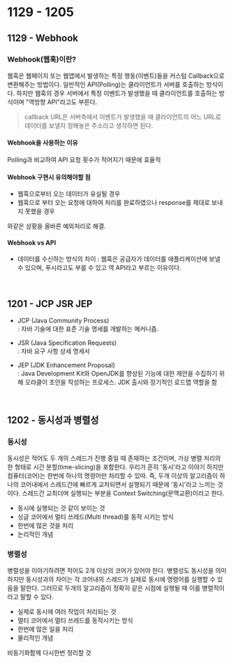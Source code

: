 # 1129 - 1205

## 1129 - Webhook
### Webhook(웹훅)이란?
웹훅은 웹페이지 또는 웹앱에서 발생하는 특정 행동(이벤트)들을 커스텀 Callback으로 변환해주는 방법이다. 일반적인 API(Polling)는 클라이언트가 서버를 호출하는 방식이다. 하지만 웹훅의 경우 서버에서 특정 이벤트가 발생했을 때 클라이언트를 호출하는 방식이며 "역방향 API"라고도 부른다.

> callback URL은 서버측에서 이벤트가 발생했을 때 클라이언트의 어느 URL로 데이터를 보낼지 정해놓은 주소라고 생각하면 된다.

#### Webhook을 사용하는 이유
Polling과 비교하여 API 요청 횟수가 적어지기 때문에 효율적

#### Webhook 구현시 유의해야할 점
- 웹훅으로부터 오는 데이터가 유실될 경우
- 웹훅으로 부터 오는 요청에 대하여 처리를 완료하였으나 response를 제대로 보내지 못했을 경우

와같은 상황을 올바른 예외처리로 해결.

#### Webhook vs API
- 데이터를 수신하는 방식의 차이
    : 웹훅은 공급자가 데이터를 애플리케이션에 보낼 수 있으며, 푸시라고도 부를 수 있고 역 API라고 부르는 이유이다.

<br>

## 1201 - JCP JSR JEP
- JCP (Java Community Process)  
    : 자바 기술에 대한 표준 기술 명세를 개발하는 메커니즘.

- JSR (Java Specification Requests)  
    : 자바 요구 사항 상세 명세서

- JEP (JDK Enhancement Proposal)  
    : Java Development Kit와 OpenJDK를 향상된 기능에 대한 제안을 수집하기 위해 오라클이 초안을 작성하는 프로세스. JDK 출시와 장기적인 로드맵 역할을 함

<br>

## 1202 - 동시성과 병렬성
### 동시성
동시성은 적어도 두 개의 스레드가 진행 중일 때 존재하는 조건이며, 가상 병렬 처리의 한 형태로 시간 분할(time-slicing)을 포함한다. 우리가 흔히 '동시'라고 이야기 하지만 컴퓨터(코어)는 한번에 하나의 명령어만 처리할 수 있따. 즉, 두개 이상의 알고리즘이 하나의 코어내에서 스레드간에 빠르게 교차되면서 실행되기 때문에 '동시'라고 느끼는 것이다. 스레드간 교최더며 실행되는 부분을 Context Switching(문맥교환)이라고 한다.

- 동시에 실행되는 것 같이 보이는 것
- 싱글 코어에서 멀티 쓰레드(Multi thread)를 동작 시키는 방식
- 한번에 많은 것을 처리
- 논리적인 개념

### 병렬성
병렬성을 이야기하려면 적어도 2개 이상의 코어가 있어야 한다. 병렬성도 동시성을 의미하지만 동시성과의 차이는 각 코어내의 스레드가 실제로 동시에 명령어를 실행할 수 있음을 말한다. 그러므로 두개의 알고리즘이 정확히 같은 시점에 실행될 때 이를 병렬적이라고 말할 수 있다.

- 실제로 동시에 여러 작업이 처리되는 것
- 멀티 코어에서 멀티 쓰레드를 동작시키는 방식
- 한번에 많은 일을 처리
- 물리적인 개념

비동기화함께 다시한번 정리할 것